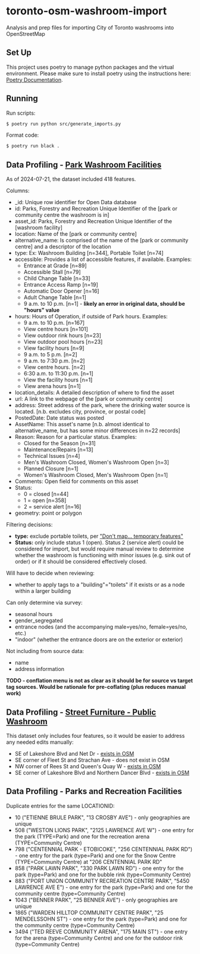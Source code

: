 # toronto-osm-washroom-import
 Analysis and prep files for importing City of Toronto washrooms into OpenStreetMap

## Set Up

This project uses poetry to manage python packages and the virtual environment. Please make sure to install poetry using the instructions here: [Poetry Documentation](https://python-poetry.org/docs/).

## Running

Run scripts:

```bash
$ poetry run python src/generate_imports.py
```

Format code:

```bash
$ poetry run black .
```

## Data Profiling - [Park Washroom Facilities](https://open.toronto.ca/dataset/washroom-facilities/)

As of 2024-07-21, the dataset included 418 features.

Columns:
- _id: Unique row identifier for Open Data database
- id: Parks, Forestry and Recreation Unique Identifier of the [park or community centre the washroom is in]
- asset_id: Parks, Forestry and Recreation Unique Identifier of the [washroom facility]
- location: Name of the [park or community centre]
- alternative_name: Is comprised of the name of the [park or community centre] and a descriptor of the location
- type: Ex: Washroom Building [n=344], Portable Toilet [n=74]
- accessible: Provides a list of accessible features, if available. Examples:
  - Entrance at Grade [n=89]
  - Accessible Stall [n=79]
  - Child Change Table [n=33]
  - Entrance Access Ramp [n=19]
  - Automatic Door Opener [n=16]
  - Adult Change Table [n=1]
  - 9 a.m. to 10 p.m. [n=1] - **likely an error in original data, should be "hours" value**
- hours: Hours of Operation, if outside of Park hours. Examples:
  - 9 a.m. to 10 p.m. [n=167]
  - View centre hours [n=101]
  - View outdoor rink hours [n=23]
  - View outdoor pool hours [n=23]
  - View facility hours [n=9]
  - 9 a.m. to 5 p.m. [n=2]
  - 9 a.m. to 7:30 p.m. [n=2]
  - View centre hours. [n=2]
  - 6:30 a.m. to 11:30 p.m. [n=1]
  - View the facility hours [n=1]
  - View arena hours [n=1]
- location_details: A detailed description of where to find the asset
- url: A link to the webpage of the [park or community centre]
- address: Street address of the park, where the drinking water source is located. [n.b. excludes city, province, or postal code]
- PostedDate: Date status was posted
- AssetName: This asset's name [n.b. almost identical to alternative_name, but has some minor differences in n=22 records]
- Reason: Reason for a particular status. Examples:
  - Closed for the Season [n=31]
  - Maintenance/Repairs [n=13]
  - Technical Issues [n=4]
  - Men's Washroom Closed, Women's Washroom Open [n=3]
  - Planned Closure [n=1]
  - Women's Washroom Closed, Men's Washroom Open [n=1]
- Comments: Open field for comments on this asset
- Status:
  - 0 = closed [n=44]
  - 1 = open [n=358]
  - 2 = service alert [n=16]
- geometry: point or polygon

Filtering decisions:
- **type:** exclude portable toilets, per ["Don't map... temporary features"](https://wiki.openstreetmap.org/wiki/Good_practice#Don't_map_temporary_events_and_temporary_features)
- **Status:** only include status 1 (open). Status 2 (service alert) could be considered for import, but would require manual review to determine whether the washroom is functioning with minor issues (e.g. sink out of order) or if it should be considered effectively closed.

Will have to decide when reviewing:
- whether to apply tags to a "building"="toilets" if it exists or as a node within a larger building

Can only determine via survey:
- seasonal hours
- gender_segregated
- entrance nodes (and the accompanying male=yes/no, female=yes/no, etc.)
- "indoor" (whether the entrance doors are on the exterior or exterior)

Not including from source data:
- name
- address information

**TODO - conflation menu is not as clear as it should be for source vs target tag sources. Would be rationale for pre-coflating (plus reduces manual work)**


## Data Profiling - [Street Furniture - Public Washroom](https://open.toronto.ca/dataset/street-furniture-public-washroom/)

This dataset only includes four features, so it would be easier to address any needed edits manually:

- SE of Lakeshore Blvd and Net Dr - [exists in OSM](https://www.openstreetmap.org/way/703258474)
- SE corner of Fleet St and Strachan Ave - does not exist in OSM 
- NW corner of Rees St and Queen's Quay W - [exists in OSM](https://www.openstreetmap.org/node/2617630911)
- SE corner of Lakeshore Blvd and Northern Dancer Blvd - [exists in OSM](https://www.openstreetmap.org/way/1017243072)


## Data Profiling - Parks and Recreation Facilities

Duplicate entries for the same LOCATIONID:
- 10 ("ETIENNE BRULE PARK", "13 CROSBY AVE") - only geographies are unique
- 508 ("WESTON LIONS PARK", "2125 LAWRENCE AVE W") - one entry for the park (TYPE=Park) and one for the recreation arena (TYPE=Community Centre)
- 798 ("CENTENNIAL PARK - ETOBICOKE", "256 CENTENNIAL PARK RD") - one entry for the park (type=Park) and one for the Snow Centre (TYPE=Community Centre) at "206 CENTENNIAL PARK RD"
- 858 ("PARK LAWN PARK", "330 PARK LAWN RD") - one entry for the park (type=Park) and one for the bubble rink (type=Community Centre)
- 883 ("PORT UNION COMMUNITY RECREATION CENTRE PARK", "5450 LAWRENCE AVE E") - one entry for the park (type=Park) and one for the community centre (type=Community Centre)
- 1043 ("BENNER PARK", "25 BENNER AVE") - only geographies are unique
- 1865 ("WARDEN HILLTOP COMMUNITY CENTRE PARK", "25 MENDELSSOHN ST") - one entry for the park (type=Park) and one for the community centre (type=Community Centre)
- 3494 ("TED REEVE COMMUNITY ARENA", "175 MAIN ST") - one entry for the arena (type=Community Centre) and one for the outdoor rink (type=Community Centre)